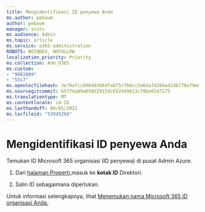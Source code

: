 ```yaml
---
title: Mengidentifikasi ID penyewa Anda
ms.author: pebaum
author: pebaum
manager: scotv
ms.audience: Admin
ms.topic: article
ms.service: o365-administration
ROBOTS: NOINDEX, NOFOLLOW
localization_priority: Priority
ms.collection: Adm_O365
ms.custom:
- "9002889"
- "5517"
ms.openlocfilehash: 3e78afcc696403b64fa875c768cc5a64af4284a424b778e79e0921e190a01e22
ms.sourcegitcommit: b5f7da89a650d2915dc652449623c78be6247175
ms.translationtype: MT
ms.contentlocale: id-ID
ms.lasthandoff: 08/05/2021
ms.locfileid: "53945268"
---
```

# <a name="identify-your-tenant-id"></a>Mengidentifikasi ID penyewa Anda

Temukan ID Microsoft 365 organisasi (ID penyewa) di pusat Admin Azure.

1. Dari [halaman Properti,](https://aka.ms/AzurePropertiesPage)masuk ke **kotak ID** Direktori.

2. Salin ID sebagaimana diperlukan.

Untuk informasi selengkapnya, lihat [Menemukan nama Microsoft 365 ID organisasi Anda.](https://docs.microsoft.com/onedrive/find-your-office-365-tenant-id)
